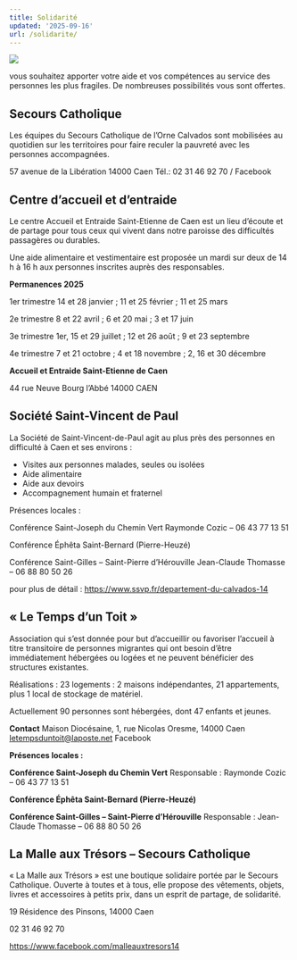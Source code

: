 ```yaml
---
title: Solidarité
updated: '2025-09-16'
url: /solidarite/
---
```


![](https://bonpasteurcaen.wordpress.com/wp-content/uploads/2025/09/capture-decran-2025-09-10-a-21.02.33.png?w=768)

vous souhaitez apporter votre aide et vos compétences au service des personnes les plus fragiles. De nombreuses possibilités vous sont offertes.

## Secours Catholique[](https://github.com/gnodet/bonpasteur/tree/main/content#secours-catholique)

Les équipes du Secours Catholique de l’Orne Calvados sont mobilisées au quotidien sur les territoires pour faire reculer la pauvreté avec les personnes accompagnées.

57 avenue de la Libération 14000 Caen Tél.: 02 31 46 92 70 / Facebook

## Centre d’accueil et d’entraide[](https://github.com/gnodet/bonpasteur/tree/main/content#centre-daccueil-et-dentraide)

Le centre Accueil et Entraide Saint-Etienne de Caen est un lieu d’écoute et de partage pour tous ceux qui vivent dans notre paroisse des difficultés passagères ou durables.

Une aide alimentaire et vestimentaire est proposée un mardi sur deux de 14 h à 16 h aux personnes inscrites auprès des responsables.

**Permanences 2025**

1er trimestre 14 et 28 janvier ; 11 et 25 février ; 11 et 25 mars

2e trimestre 8 et 22 avril ; 6 et 20 mai ; 3 et 17 juin

3e trimestre 1er, 15 et 29 juillet ; 12 et 26 août ; 9 et 23 septembre

4e trimestre 7 et 21 octobre ; 4 et 18 novembre ; 2, 16 et 30 décembre

**Accueil et Entraide Saint-Etienne de Caen**

44 rue Neuve Bourg l’Abbé 14000 CAEN

## Société Saint-Vincent de Paul[](https://github.com/gnodet/bonpasteur/blob/main/content/Solidarit%C3%A9.md#soci%C3%A9t%C3%A9-saint-vincent-de-paul)

La Société de Saint-Vincent-de-Paul agit au plus près des personnes en difficulté à Caen et ses environs :

  * Visites aux personnes malades, seules ou isolées
  * Aide alimentaire
  * Aide aux devoirs
  * Accompagnement humain et fraternel

Présences locales :

Conférence Saint-Joseph du Chemin Vert Raymonde Cozic – 06 43 77 13 51

Conférence Éphêta Saint-Bernard (Pierre-Heuzé)

Conférence Saint-Gilles – Saint-Pierre d’Hérouville Jean-Claude Thomasse – 06 88 80 50 26

pour plus de détail : <https://www.ssvp.fr/departement-du-calvados-14>

## « Le Temps d’un Toit »[](https://github.com/gnodet/bonpasteur/tree/main/content#-le-temps-dun-toit-)

Association qui s’est donnée pour but d’accueillir ou favoriser l’accueil à titre transitoire de personnes migrantes qui ont besoin d’être immédiatement hébergées ou logées et ne peuvent bénéficier des structures existantes.

Réalisations : 23 logements : 2 maisons indépendantes, 21 appartements, plus 1 local de stockage de matériel.

Actuellement 90 personnes sont hébergées, dont 47 enfants et jeunes.

**Contact** Maison Diocésaine, 1, rue Nicolas Oresme, 14000 Caen [letempsduntoit@laposte.net](mailto:letempsduntoit@laposte.net) Facebook

**Présences locales :**

**Conférence Saint-Joseph du Chemin Vert** Responsable : Raymonde Cozic – 06 43 77 13 51

**Conférence Éphêta Saint-Bernard (Pierre-Heuzé)**

**Conférence Saint-Gilles – Saint-Pierre d’Hérouville** Responsable : Jean-Claude Thomasse – 06 88 80 50 26

## La Malle aux Trésors – Secours Catholique[](https://github.com/gnodet/bonpasteur/tree/main/content#la-malle-aux-tr%C3%A9sors--secours-catholique)

« La Malle aux Trésors » est une boutique solidaire portée par le Secours Catholique. Ouverte à toutes et à tous, elle propose des vêtements, objets, livres et accessoires à petits prix, dans un esprit de partage, de solidarité.

19 Résidence des Pinsons, 14000 Caen

02 31 46 92 70

<https://www.facebook.com/malleauxtresors14>